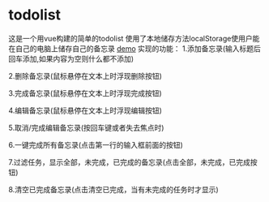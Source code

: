 # todolist
这是一个用vue构建的简单的todolist
使用了本地储存方法localStorage使用户能在自己的电脑上储存自己的备忘录
[demo]( https://websixsix.github.io/todolist/dist/)
实现的功能：
1.添加备忘录(输入标题后回车添加,如果内容为空则什么都不添加)

2.删除备忘录(鼠标悬停在文本上时浮现删除按钮)

3.完成备忘录(鼠标悬停在文本上时浮现完成按钮)

4.编辑备忘录(鼠标悬停在文本上时浮现编辑按钮)

5.取消/完成编辑备忘录(按回车键或者失去焦点时)

6.一键完成所有备忘录(点击第一行的输入框前面的按钮)

7.过滤任务，显示全部，未完成，已完成的备忘录(点击全部，未完成，已完成按钮)

8.清空已完成备忘录(点击清空已完成，当有未完成的任务时才显示)
